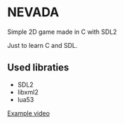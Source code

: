 # NEVADA
Simple 2D game made in C with SDL2

Just to learn C and SDL.

## Used libraties

- SDL2
- libxml2
- lua53

[Example video](https://www.youtube.com/watch?v=b6En8dlul6A)
